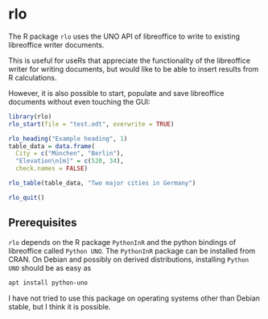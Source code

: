 # rlo

The R package `rlo` uses the UNO API of libreoffice to write to existing
libreoffice writer documents.

This is useful for useRs that appreciate the functionality of the libreoffice
writer for writing documents, but would like to be able to insert results from
R calculations.

However, it is also possible to start, populate and save libreoffice documents
without even touching the GUI:

```r
library(rlo)
rlo_start(file = "test.odt", overwrite = TRUE)

rlo_heading("Example heading", 1)
table_data = data.frame(
  City = c("München", "Berlin"),
  "Elevation\n[m]" = c(520, 34),
  check.names = FALSE)

rlo_table(table_data, "Two major cities in Germany")

rlo_quit()
```

## Prerequisites

`rlo` depends on the R package `PythonInR` and the python bindings of libreoffice called `Python UNO`.
The `PythonInR` package can be installed from CRAN. On Debian and possibly on derived distributions,
installing `Python UNO` should be as easy as

```bash
apt install python-uno
```

I have not tried to use this package on operating systems other than Debian
stable, but I think it is possible.
